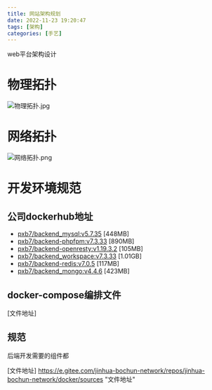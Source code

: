 ```yaml
---
title: 网站架构规划 
date: 2022-11-23 19:20:47
tags: [架构]
categories: [手艺]
---
```

web平台架构设计

<!--more-->

# 物理拓扑
![物理拓扑.jpg](https://s2.loli.net/2022/11/23/dQ7SU58sFNmuwfv.png "物理拓扑")

# 网络拓扑
![网络拓扑.png](https://s2.loli.net/2022/11/23/JSXQmFI9vAiyWpx.png "网络拓扑")

# 开发环境规范
## 公司dockerhub地址
- [pxb7/backend_mysql:v5.7.35] [448MB]
- [pxb7/backend-phpfpm:v7.3.33] [890MB]
- [pxb7/backend-openresty:v1.19.3.2] [105MB]
- [pxb7/backend_workspace:v7.3.33] [1.01GB]
- [pxb7/backend-redis:v7.0.5] [117MB]
- [pxb7/backend_mongo:v4.4.6] [423MB]

## docker-compose编排文件
[文件地址]

## 规范
后端开发需要的组件都




[pxb7/backend_mysql:v5.7.35]: https://hub.docker.com/layers/pxb7/backend_mysql/v5.7.35/images/sha256-37e25d80a993d13e1e8d1373e03f6c518254a4546f39a99b75c8cbb85ddf236b?context=repo "pxb7/backend_mysql:v5.7.35"
[pxb7/backend_mongo:v4.4.6]: https://hub.docker.com/layers/pxb7/backend_mongo/v4.4.6/images/sha256-c89e5e9f0152d939477fa73adbadc390acd5688661db72de0883d90192f9328f?context=repo "pxb7/backend_mongo:v4.4.6"
[pxb7/backend-redis:v7.0.5]: https://hub.docker.com/layers/pxb7/backend-redis/v7.0.5/images/sha256-8cc1db9c609bf5ca1a22f61ec1d78acc6cb6a75655cfaf599de12c7eb702295b?context=repo "pxb7/backend-redis:v7.0.5"
[pxb7/backend-openresty:v1.19.3.2]: https://hub.docker.com/layers/pxb7/backend-openresty/v1.19.3.2/images/sha256-b2d38c4bd0f5ccdda1d011d20c8cd1898911891ec97e2b6935fa69e5b2db9cfd?context=repo "pxb7/backend-openresty:v1.19.3.2"
[pxb7/backend_workspace:v7.3.33]: https://hub.docker.com/layers/pxb7/backend_workspace/v7.3.33/images/sha256-0b78b481a8cc0c3351bc2a434bb1b5e64a3422c5869cbe4ed48c386829a15f71?context=repo "pxb7/backend_workspace:v7.3.33"
[pxb7/backend-phpfpm:v7.3.33]: https://hub.docker.com/r/pxb7/backend-phpfpm/tags "pxb7/backend-phpfpm:v7.3.33"
[文件地址] https://e.gitee.com/jinhua-bochun-network/repos/jinhua-bochun-network/docker/sources "文件地址"